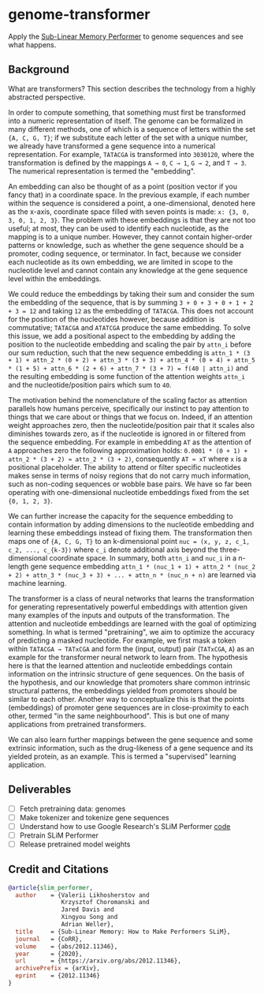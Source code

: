 # genome-transformer

Apply the [Sub-Linear Memory Performer](https://arxiv.org/pdf/2012.11346.pdf) to genome sequences and see what happens.

## Background

What are transformers? This section describes the technology from a highly abstracted perspective.

In order to compute something, that something must first be transformed into a numeric representation of itself.
The genome can be formalized in many different methods, one of which is a sequence of letters within the set `{A, C, G, T}`; if we substitute each letter of the set with a unique number, we already have transformed a gene sequence into a numerical representation.
For example, `TATACGA` is transformed into `3030120`, where the transformation is defined by the mappings `A → 0`, `C → 1`, `G → 2`, and `T → 3`.
The numerical representation is termed the "embedding".

An embedding can also be thought of as a point (position vector if you fancy that) in a coordinate space.
In the previous example, if each number within the sequence is considered a point, a one-dimensional, denoted here as the x-axis, coordinate space filled with seven points is made: `x: {3, 0, 3, 0, 1, 2, 3}`.
The problem with these embeddings is that they are not too useful; at most, they can be used to identify each nucleotide, as the mapping is to a unique number.
However, they cannot contain higher-order patterns or knowledge, such as whether the gene sequence should be a promoter, coding sequence, or terminator.
In fact, because we consider each nucleotide as its own embedding, we are limited in scope to the nucleotide level and cannot contain any knowledge at the gene sequence level within the embeddings.

We could reduce the embeddings by taking their sum and consider the sum the embedding of the sequence, that is by summing `3 + 0 + 3 + 0 + 1 + 2 + 3 = 12` and taking `12` as the embedding of `TATACGA`.
This does not account for the position of the nucleotides however, because addition is commutative; `TATACGA` and `ATATCGA` produce the same embedding.
To solve this issue, we add a positional aspect to the embedding by adding the position to the nucleotide embedding and scaling the pair by `attn_i` before our sum reduction, such that the new sequence embedding is `attn_1 * (3 + 1) + attn_2 * (0 + 2) + attn_3 * (3 + 3) + attn_4 * (0 + 4) + attn_5 * (1 + 5) + attn_6 * (2 + 6) + attn_7 * (3 + 7) = f(40 | attn_i)` and the resulting embedding is some function of the attention weights `attn_i` and the nucleotide/position pairs which sum to `40`.

The motivation behind the nomenclature of the scaling factor as attention parallels how humans perceive, specifically our instinct to pay attention to things that we care about or things that we focus on.
Indeed, if an attention weight approaches zero, then the nucleotide/position pair that it scales also diminishes towards zero, as if the nucleotide is ignored in or filtered from the sequence embedding.
For example in embedding `AT` as the attention of `A` approaches zero the following approximation holds: `0.0001 * (0 + 1) + attn_2 * (3 + 2) ≈ attn_2 * (3 + 2)`, consequently `AT ≈ xT` where `x` is a positional placeholder.
The ability to attend or filter specific nucleotides makes sense in terms of noisy regions that do not carry much information, such as non-coding sequences or wobble base pairs.
We have so far been operating with one-dimensional nucleotide embeddings fixed from the set `{0, 1, 2, 3}`.

We can further increase the capacity for the sequence embedding to contain information by adding dimensions to the nucleotide embedding and learning these embeddings instead of fixing them.
The transformation then maps one of `{A, C, G, T}` to an k-dimensional point `nuc = (x, y, z, c_1, c_2, ..., c_{k-3})` where `c_i` denote additional axis beyond the three-dimensional coordinate space.
In summary, both `attn_i` and `nuc_i` in a n-length gene sequence embedding `attn_1 * (nuc_1 + 1) + attn_2 * (nuc_2 + 2) + attn_3 * (nuc_3 + 3) + ... + attn_n * (nuc_n + n)` are learned via machine learning.

The transformer is a class of neural networks that learns the transformation for generating representatively powerful embeddings with attention given many examples of the inputs and outputs of the transformation.
The attention and nucleotide embeddings are learned with the goal of optimizing something.
In what is termed "pretraining", we aim to optimize the accuracy of predicting a masked nucleotide.
For example, we first mask a token within `TATACGA → TATxCGA` and form the (input, output) pair (`TATxCGA`, `A`) as an example for the transformer neural network to learn from.
The hypothesis here is that the learned attention and nucleotide embeddings contain information on the intrinsic structure of gene sequences.
On the basis of the hypothesis, and our knowledge that promoters share common intrinsic structural patterns, the embeddings yielded from promoters should be similar to each other.
Another way to conceptualize this is that the points (embeddings) of promoter gene sequences are in close-proximity to each other, termed "in the same neighbourhood".
This is but one of many applications from pretrained transformers.

We can also learn further mappings between the gene sequence and some extrinsic information, such as the drug-likeness of a gene sequence and its yielded protein, as an example.
This is termed a "supervised" learning application.

## Deliverables

- [ ] Fetch pretraining data: genomes
- [ ] Make tokenizer and tokenize gene sequences
- [ ] Understand how to use Google Research's SLiM Performer [code](https://github.com/google-research/google-research/tree/master/performer/models/slim_performer)
- [ ] Pretrain SLiM Performer
- [ ] Release pretrained model weights

## Credit and Citations

```bibtex
@article{slim_performer,
  author    = {Valerii Likhosherstov and
               Krzysztof Choromanski and
               Jared Davis and
               Xingyou Song and
               Adrian Weller},
  title     = {Sub-Linear Memory: How to Make Performers SLiM},
  journal   = {CoRR},
  volume    = {abs/2012.11346},
  year      = {2020},
  url       = {https://arxiv.org/abs/2012.11346},
  archivePrefix = {arXiv},
  eprint    = {2012.11346}
}
```

